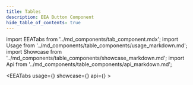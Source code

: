 ```yaml
---
title: Tables
description: EEA Button Component
hide_table_of_contents: true
---
```


import EEATabs from '../md_components/tab_component.mdx';
import Usage from '../md_components/table_components/usage_markdown.md';
import Showcase from '../md_components/table_components/showcase_markdown.md';
import Api from '../md_components/table_components/api_markdown.md';

<EEATabs usage={<Usage />} showcase={<Showcase />} api={<Api />} >

</EEATabs>
